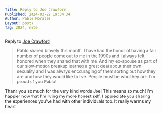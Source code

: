 ```yaml
---
Title: Reply to Joe Crawford
Published: 2024-03-29 19:34:34
Author: Pablo Morales
Layout: posts
Tag: 2024, note
---
```

Reply to <a href="https://artlung.com/blog/2024/03/27/links-morn-a-variety-of-links/" class="u-reply-to">Joe Crawford</a>

> Pablo shared bravely this month. I have had the honor of having a fair number of people come out to me in the 1990s and I always felt honored when they shared that with me. And my ex-spouse as part of our slow-motion breakup learned a great deal about their own sexuality and I was always encouraging of them sorting out how they are and how they would like to live. People must be who they are. I’m proud of you Pablo!

Thank you so much for the very kind words Joe! This means so much!  I'm happier now that I'm living my more honest self. I appreciate you sharing the experiences you've had with other individuals too. It really warms my heart! 
